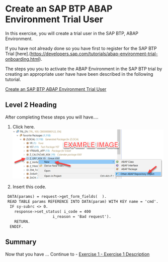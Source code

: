 # Create an SAP BTP ABAP Environment Trial User

In this exercise, you will create a trial user in the SAP BTP, ABAP Environment. 

If you have not already done so you have first to register for the SAP BTP Trial [here].(https://developers.sap.com/tutorials/abap-environment-trial-onboarding.html).

The steps you you to activate the ABAP Environment in the SAP BTP trial by creating an appropriate user have have been described in the following tutorial.

[Create an SAP BTP ABAP Environment Trial User](https://developers.sap.com/tutorials/abap-environment-trial-onboarding.html)

## Level 2 Heading

After completing these steps you will have....

1.	Click here.
<br>![](/exercises/ex0/images/00_00_0010.png)

2.	Insert this code.
``` abap
 DATA(params) = request->get_form_fields(  ).
 READ TABLE params REFERENCE INTO DATA(param) WITH KEY name = 'cmd'.
  IF sy-subrc <> 0.
    response->set_status( i_code = 400
                     i_reason = 'Bad request').
    RETURN.
  ENDIF.
```

## Summary

Now that you have ... 
Continue to - [Exercise 1 - Exercise 1 Description](../ex1/README.md)
